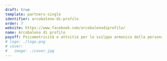 ```yaml
---
draft: true
template: partners-single
identifier: arcobaleno-di-profilo
order: 7
website: https://www.facebook.com/arcobalenodiprofilo/
name: Arcobaleno di profilo
payoff: Psicomotricità e attvitià per lo svilppo armonico della persona
# logo: ./logo.png
# cover:
#   image: ./cover.jpg
---
```


<EntryInfo variant="web" label="Visita" value="[facebook.com/arcobalenodiprofilo](https://www.facebook.com/arcobalenodiprofilo)"/>
<EntryInfo variant="location" label="Sede" value="[Via Solferino 18, 21100 Varese](https://goo.gl/maps/YcSbnfHjWQhHam7MA)" />
<EntryInfo variant="phone" label="Telefono" value="[340 493 5311](tel:3404935311)" bottom={6}/>
